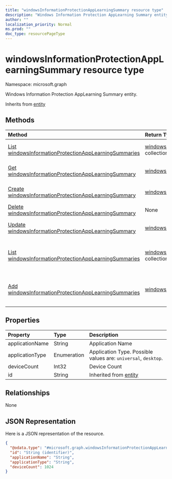 ```yaml
---
title: "windowsInformationProtectionAppLearningSummary resource type"
description: "Windows Information Protection AppLearning Summary entity."
author: ""
localization_priority: Normal
ms.prod: ""
doc_type: resourcePageType
---
```


# windowsInformationProtectionAppLearningSummary resource type


Namespace: microsoft.graph

Windows Information Protection AppLearning Summary entity.


Inherits from [entity](../resources/entity.md)

## Methods
|Method|Return Type|Description|
|:---|:---|:---|
|[List windowsInformationProtectionAppLearningSummaries](../api/windowsinformationprotectionapplearningsummary-list.md)|[windowsInformationProtectionAppLearningSummary](../resources/windowsinformationprotectionapplearningsummary.md) collection|List properties and relationships of the [windowsInformationProtectionAppLearningSummary](../resources/windowsinformationprotectionapplearningsummary.md) objects.|
|[Get windowsInformationProtectionAppLearningSummary](../api/windowsinformationprotectionapplearningsummary-get.md)|[windowsInformationProtectionAppLearningSummary](../resources/windowsinformationprotectionapplearningsummary.md)|Read properties and relationships of the [windowsInformationProtectionAppLearningSummary](../resources/windowsinformationprotectionapplearningsummary.md) object.|
|[Create windowsInformationProtectionAppLearningSummary](../api/windowsinformationprotectionapplearningsummary-create.md)|[windowsInformationProtectionAppLearningSummary](../resources/windowsinformationprotectionapplearningsummary.md)|Create a new [windowsInformationProtectionAppLearningSummary](../resources/windowsinformationprotectionapplearningsummary.md) object.|
|[Delete windowsInformationProtectionAppLearningSummary](../api/windowsinformationprotectionapplearningsummary-delete.md)|None|Deletes a [windowsInformationProtectionAppLearningSummary](../resources/windowsinformationprotectionapplearningsummary.md).|
|[Update windowsInformationProtectionAppLearningSummary](../api/windowsinformationprotectionapplearningsummary-update.md)|[windowsInformationProtectionAppLearningSummary](../resources/windowsinformationprotectionapplearningsummary.md)|Update the properties of a [windowsInformationProtectionAppLearningSummary](../resources/windowsinformationprotectionapplearningsummary.md) object.|
|[List windowsInformationProtectionAppLearningSummaries](../api/intune-devices-devicemanagement-list-windowsinformationprotectionapplearningsummaries.md)|[windowsInformationProtectionAppLearningSummary](../resources/windowsinformationprotectionapplearningsummary.md) collection|Get the windowsInformationProtectionAppLearningSummaries from the windowsInformationProtectionAppLearningSummaries navigation property.|
|[Add windowsInformationProtectionAppLearningSummaries](../api/intune-devices-devicemanagement-post-windowsinformationprotectionapplearningsummaries.md)|[windowsInformationProtectionAppLearningSummary](../resources/windowsinformationprotectionapplearningsummary.md)|Add windowsInformationProtectionAppLearningSummaries by posting to the windowsInformationProtectionAppLearningSummaries collection.|

## Properties
|Property|Type|Description|
|:---|:---|:---|
|applicationName|String|Application Name|
|applicationType|Enumeration|Application Type. Possible values are: `universal`, `desktop`.|
|deviceCount|Int32|Device Count|
|id|String| Inherited from [entity](../resources/entity.md)|

## Relationships
None

## JSON Representation
Here is a JSON representation of the resource.
<!-- {
  "blockType": "resource",
  "keyProperty": "id",
  "@odata.type": "microsoft.graph.windowsInformationProtectionAppLearningSummary",
  "baseType": "microsoft.graph.entity",
  "openType": false
}
-->
``` json
{
  "@odata.type": "#microsoft.graph.windowsInformationProtectionAppLearningSummary",
  "id": "String (identifier)",
  "applicationName": "String",
  "applicationType": "String",
  "deviceCount": 1024
}
```

